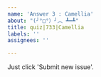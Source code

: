 ```yaml
---
name: 'Answer 3 : Camellia'
about: "(╯°□°）╯︵ ┻━┻"
title: quiz|733|Camellia
labels: ''
assignees: ''

---
```


Just click 'Submit new issue'.
